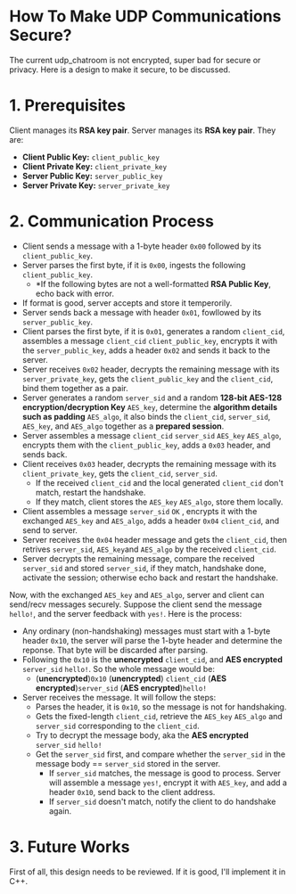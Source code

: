 # How To Make UDP Communications Secure?

The current udp_chatroom is not encrypted, super bad for secure or privacy. Here is a design to make it secure, to be discussed.

# 1. Prerequisites

Client manages its **RSA key pair**. Server manages its **RSA key pair**. They are:

- **Client Public Key:** `client_public_key`
- **Client Private Key:** `client_private_key`
- **Server Public Key:** `server_public_key`
- **Server Private Key:** `server_private_key`

# 2. Communication Process

- Client sends a message with a 1-byte header `0x00` followed by its `client_public_key`.
- Server parses the first byte, if it is `0x00`, ingests the following `client_public_key`.
  - *If the following bytes are not a well-formatted **RSA Public Key**, echo back with error.
- If format is good, server accepts and store it temperorily.
- Server sends back a message with header `0x01`, fowllowed by its `server_public_key`.
- Client parses the first byte, if it is `0x01`, generates a random `client_cid`, assembles a message `client_cid` `client_public_key`, encrypts it with the `server_public_key`, adds a header `0x02` and sends it back to the server.
- Server receives `0x02` header, decrypts the remaining message with its `server_private_key`, gets the `client_public_key` and the `client_cid`, bind them together as a pair. 
- Server generates a random `server_sid` and a random **128-bit AES-128 encryption/decryption Key** `AES_key`, determine the **algorithm details such as padding** `AES_algo`, it also binds the `client_cid`, `server_sid`, `AES_key`, and `AES_algo` together as a **prepared session**.
- Server assembles a message `client_cid` `server_sid` `AES_key` `AES_algo`, encrypts them with the `client_public_key`, adds a `0x03` header, and sends back.
- Client receives `0x03` header, decrypts the remaining message with its `client_private_key`, gets the `client_cid`, `server_sid`.
  - If the received `client_cid` and the local generated `client_cid` don't match, restart the handshake.
  - If they match, client stores the `AES_key` `AES_algo`, store them locally.
- Client assembles a message `server_sid` `OK` , encrypts it with the exchanged `AES_key` and `AES_algo`, adds a header `0x04` `client_cid`, and send to server.
- Server receives the `0x04` header message and gets the `client_cid`, then retrives `server_sid`, `AES_key`and `AES_algo` by the received `client_cid`. 
- Server decrypts the remaining message, compare the received `server_sid` and stored `server_sid`, if they match, handshake done, activate the session; otherwise echo back and restart the handshake.


Now, with the exchanged `AES_key` and `AES_algo`, server and client can send/recv messages securely. Suppose the client send the message `hello!`, and the server feedback with `yes!`. Here is the process:

- Any ordinary (non-handshaking) messages must start with a 1-byte header `0x10`, the server will parse the 1-byte header and determine the reponse. That byte will be discarded after parsing.
- Following the `0x10` is the **unencrypted** `client_cid`, and **AES encrypted** `server_sid` `hello!`. So the whole message would be:
  - (**unencrypted**)`0x10` (**unencrypted**) `client_cid` (**AES encrypted**)`server_sid` (**AES encrypted**)`hello!`
- Server receives the message. It will follow the steps:
  - Parses the header, it is `0x10`, so the message is not for handshaking.
  - Gets the fixed-length `client_cid`, retrieve the `AES_key` `AES_algo` and `server_sid` corresponding to the `client_cid`.
  - Try to decrypt the message body, aka the **AES encrypted** `server_sid` `hello!`
  - Get the `server_sid` first, and compare whether the `server_sid` in the message body == `server_sid` stored in the server.
    - If `server_sid` matches, the message is good to process. Server will assemble a message `yes!`, encrypt it with `AES_key`, and add a header `0x10`, send back to the client address.
    - If `server_sid` doesn't match, notify the client to do handshake again.

# 3. Future Works

First of all, this design needs to be reviewed. If it is good, I'll implement it in C++.
